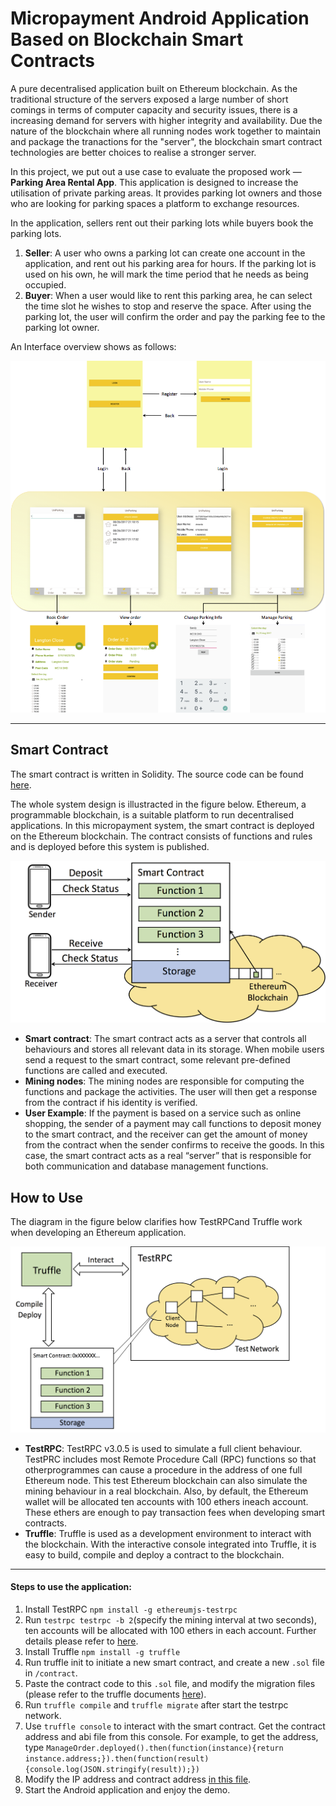 # Micropayment Android Application Based on Blockchain Smart Contracts

A pure decentralised application built on Ethereum blockchain. As the traditional structure of the servers exposed a large number of short comings in terms of computer capacity and security issues, there is a increasing demand for servers with higher integrity and availability. Due the nature of the blockchain where all running nodes work together to maintain and package the tranactions for the "server", the blockchain smart contract  technologies are better choices to realise a stronger server.

In this project, we put out a use case to evaluate the proposed work — **Parking Area Rental App**. This application is designed to increase the utilisation of private parking areas. It provides parking lot owners and those who are looking for parking spaces a platform to exchange resources. 

In the application, sellers rent out their parking lots while buyers book the parking lots. 

1. **Seller**: A user who owns a parking lot can create one account in the application, and rent out his parking area for hours. If the parking lot is used on his own, he will mark the time period that he needs as being occupied. 
2. **Buyer**: When a user would like to rent this parking area, he can select the time slot he wishes to stop and reserve the space. After using the parking lot, the user will confirm the order and pay the parking fee to the parking lot owner. 

An Interface overview shows as follows:

![Interface Overview](Interface_overview.png)

---

## Smart Contract

The smart contract is written in Solidity. The source code can be found [here](https://github.com/aurorasy/Web3j_project/blob/master/app/src/main/java/com/example/aurora/myweb3j/contract/ManageOrder.sol).

The whole system design is illustracted in the figure below. Ethereum, a programmable blockchain, is a suitable platform to run decentralised applications. In this micropayment system, the smart contract is deployed on the Ethereum blockchain. The contract consists of functions and rules and is deployed before this system is published. 

![System Design](system_design.png)

- **Smart contract**: The smart contract acts as a server that controls all behaviours and stores all relevant data in its storage. When mobile users send a request to the smart contract, some relevant pre-defined functions are called and executed. 
- **Mining nodes**: The mining nodes are responsible for computing the functions and package the activities. The user will then get a response from the contract if his identity is verified. 
- **User Example**: If the payment is based on a service such as online shopping, the sender of a payment may call functions to deposit money to the smart contract, and the receiver can get the amount of money from the contract when the sender confirms to receive the goods. In this case, the smart contract acts as a real “server” that is responsible for both communication and database management functions.

## How to Use

The diagram in the figure below clarifies how TestRPCand Truffle work when developing an Ethereum application.

![Diagram of TestPRC and Truffle](diagram1.png)

- **TestRPC**: TestRPC v3.0.5 is used to simulate a full client behaviour. TestPRC includes most Remote Procedure Call (RPC) functions so that otherprogrammes can cause a procedure in the address of one full Ethereum node. This test Ethereum blockchain can also simulate the mining behaviour in a real blockchain. Also, by default, the Ethereum wallet will be allocated ten accounts with 100 ethers ineach account. These ethers are enough to pay transaction fees when developing smart contracts.
- **Truffle**: Truffle is used as a development environment to interact with the blockchain. With the interactive console integrated into Truffle, it is easy to build, compile and deploy a contract to the blockchain. 

---

#### Steps to use the application:

1. Install TestRPC  `npm install -g ethereumjs-testrpc`
2. Run `testrpc testrpc -b 2`(specify the mining interval at two seconds), ten accounts will be allocated with 100 ethers in each account. Further details please refer to [here](https://github.com/ethereumjs/testrpc).
3. Install Truffle `npm install -g truffle`
4. Run truffle init to initiate a new smart contract, and create a new `.sol` file in `/contract`.  
5. Paste the contract code to this `.sol` file, and modify the migration files (please refer to the truffle documents [here](http://truffle.readthedocs.io/en/beta/)).
6. Run `truffle compile` and `truffle migrate` after start the testrpc network. 
7. Use `truffle console` to interact with the smart contract. Get the contract address and abi file from this console. For example, to get the address, type `ManageOrder.deployed().then(function(instance){return instance.address;}).then(function(result){console.log(JSON.stringify(result));})`
8. Modify the IP address and contract address [in this file](https://github.com/aurorasy/Web3j_project/blob/master/app/src/main/java/com/example/aurora/myweb3j/util/Web3jConstants.java). 
9. Start the Android application and enjoy the demo.
